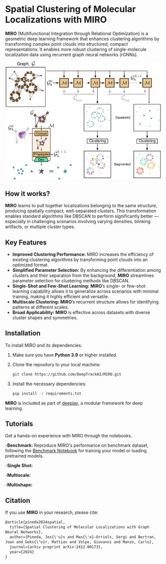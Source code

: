 # Spatial Clustering of Molecular Localizations with MIRO

**MIRO** (Multifunctional Integration through Relational Optimization) is a geometric deep learning framework that enhances clustering algorithms by transforming complex point clouds into structured, compact representations. It enables more robust clustering of single-molecule localization data using recurrent graph neural networks (rGNNs).

<div align="center">
  <img src="assets/MIROw.png" width="500"/>
</div>

## How it works?
**MIRO** learns to pull together localizations belonging to the same structure, producing spatially compact, well-separated clusters. This transformation enables standard algorithms like DBSCAN to perform significantly better — especially in challenging scenarios involving varying densities, blinking artifacts, or multiple cluster types.

## Key Features  
- **Improved Clustering Performance:** MIRO increases the efficiency of existing clustering algorithms by transforming point clouds into an optimized format.  
- **Simplified Parameter Selection:** By enhancing the differentiation among clusters and their separation from the background, **MIRO** streamlines parameter selection for clustering methods like DBSCAN.
- **Single-Shot and Few-Shot Learning:** **MIRO**’s single- or few-shot learning capability allows it to generalize across scenarios with minimal training, making it highly efficient and versatile.
- **Multiscale Clustering:** **MIRO**’s recurrent structure allows for identifying patterns at different scales. 
- **Broad Applicability:** **MIRO** is effective across datasets with diverse cluster shapes and symmetries.

<!---
## Dependencies  
**MIRO** is included as part of [deeplay](https://github.com/DeepTrackAI/deeplay). 

Install deeplay and unlock the full potential of **MIRO**. 
```bash
pip install deeplay
```
-->

## Installation

To install MIRO and its dependencies:

1. Make sure you have **Python 3.9** or higher installed.

2. Clone the repository to your local machine:
   ```bash
   git clone https://github.com/DeepTrackAI/MIRO.git

3. Install the necessary dependencies:
   ```bash
   pip install -r requirements.txt

**MIRO** is included as part of [deeplay](https://github.com/DeepTrackAI/deeplay), a modular framework for deep learning.

## Tutorials
Get a hands-on experience with MIRO through the notebooks. 

-**Benchmark:** Reproduce MIRO's performance on benchmark dataset, following the [Benchmark Notebook](https://github.com/DeepTrackAI/MIRO/benchmark/tutorial.ipynb) for training your model or loading pretrained models.

-**Single Shot:**

-**Multiscale:**

-**Multishape:**

## Citation
If you use **MIRO** in your research, please cite:
```
@article{pineda2024spatial,
  title={Spatial Clustering of Molecular Localizations with Graph Neural Networks},
  author={Pineda, Jes{\'u}s and Mas{\'o}-Orriols, Sergi and Bertran, Joan and Goks{\"o}r, Mattias and Volpe, Giovanni and Manzo, Carlo},
  journal={arXiv preprint arXiv:2412.00173},
  year={2024}
}
```

